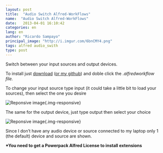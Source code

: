 ```yaml
---
layout: post
title:  "Audio Switch Alfred-WorkFlows"
name:  "Audio Switch Alfred-WorkFlows"
date:   2013-04-01 16:10:42
categories: en
lang: en
author: "Ricardo Sampayo"
principal_image: "http://i.imgur.com/6bnCMY4.png"
tags: alfred audio_swith
type: post
---
```


Switch between your input sources and output devices.

To install just [download][4] ([or my github][3]) and doble click the *.alfredworkflow file.*

To change your input source type input (it could take a little bit to load your sources), then select the one you desire

![Reponsive image][1]{.img-responsive}

The same for the output device, just type output then select your choice

![Reponsive image][2]{.img-responsive}

Since I don’t have any audio device or source connected to my laptop only 1 (the default) device and source are shown.

**\*You need to get a Powerpack Alfred License to install extensions**


[1]:http://f.cl.ly/items/3O2d3j1X041t3P1x1M3N/Captura%20de%20pantalla%202013-04-03%20a%20la(s)%2010.44.29.png "Input" 
[2]:http://f.cl.ly/items/0u25281D0U3p2H284719/Captura%20de%20pantalla%202013-04-03%20a%20la(s)%2010.44.36.png "Output" 
[3]:https://github.com/sampayo/Alfred-WorkFlows/tree/master/Audio%20Switch
[4]:https://dl.dropbox.com/u/7231699/Audio%20Switch.alfredworkflow